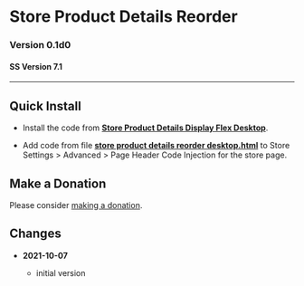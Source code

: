 # Store Product Details Reorder

### Version 0.1d0

#### SS Version 7.1

---

## Quick Install

* Install the code from
  **[Store Product Details Display Flex Desktop](https://github.com/tomsWebConsulting/twcsl/tree/main/v7.1/Store%20Product%20Details%20Display%20Flex%20Desktop#store-product-details-display-flex-desktop)**.
  
* Add code from file
  **[store product details reorder desktop.html](store%20product%20details%20reorder%20desktop.html#L1)**
  to Store Settings > Advanced > Page Header Code Injection for the store page.

## Make a Donation

Please consider
[making a donation](https://github.com/tomsWebConsulting/twcsl#make-a-donation).

## Changes

<!-- * **2021-08-02**

  * fix minor documentation issues
  * bumped version to 0.1d1
  -->
* **2021-10-07**

  * initial version
